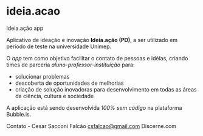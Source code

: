 # ideia.acao
Ideia.ação app

Aplicativo de ideação e inovação **Ideia.ação (PD)**, a ser utilizado em período de teste na universidade Unimep.

O *app* tem como objetivo facilitar o contato de pessoas e idéias, criando times de parceria *aluno-professor-instituição* para:

- solucionar problemas
- descoberta de oportunidades de melhorias
- criação de solução inovadoras para desenvolvimento em todas as áreas da ciência, cultura e sociedade


A aplicação está sendo desenvolvida *100% sem código* na plataforma Bubble.is.

Contato - Cesar Sacconi Falcão
csfalcao@gmail.com
Discerne.com
